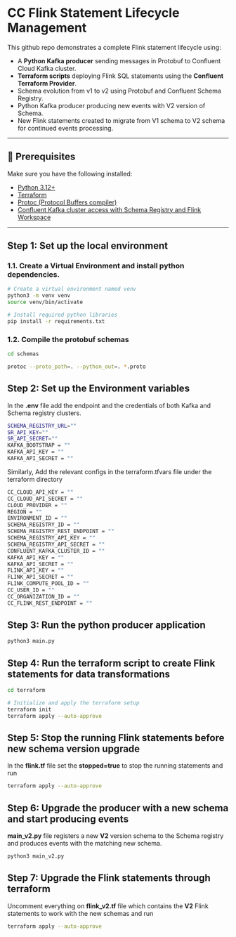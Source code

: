 # CC Flink Statement Lifecycle Management

This github repo demonstrates a complete Flink statement lifecycle using:
- A **Python Kafka producer** sending messages in Protobuf to Confluent Cloud Kafka cluster.
- **Terraform scripts** deploying Flink SQL statements using the **Confluent Terraform Provider**.
- Schema evolution from v1 to v2 using Protobuf and Confluent Schema Registry.
- Python Kafka producer producing new events with V2 version of Schema.
- New Flink statements created to migrate from V1 schema to V2 schema for continued events processing.

---

## 🔧 Prerequisites

Make sure you have the following installed:
- [Python 3.12+](https://www.python.org/downloads/)
- [Terraform](https://developer.hashicorp.com/terraform/downloads)
- [Protoc (Protocol Buffers compiler)](https://github.com/protocolbuffers/protobuf/releases)
- [Confluent Kafka cluster access with Schema Registry and Flink Workspace](https://confluent.cloud)

---

## Step 1: Set up the local environment

### 1.1. Create a Virtual Environment and install python dependencies.

```bash
# Create a virtual environment named venv
python3 -m venv venv
source venv/bin/activate

# Install required python libraries
pip install -r requirements.txt
```

### 1.2. Compile the protobuf schemas

```bash
cd schemas

protoc --proto_path=. --python_out=. *.proto

```


## Step 2: Set up the Environment variables
In the **.env** file add the endpoint and the credentials of both Kafka and Schema registry clusters.

```bash
SCHEMA_REGISTRY_URL=""
SR_API_KEY=""
SR_API_SECRET=""
KAFKA_BOOTSTRAP = ""
KAFKA_API_KEY = ""
KAFKA_API_SECRET = ""
```

Similarly, Add the relevant configs in the terraform.tfvars file under the terraform directory

```bash
CC_CLOUD_API_KEY = ""
CC_CLOUD_API_SECRET = ""
CLOUD_PROVIDER = ""
REGION = ""
ENVIRONMENT_ID = ""
SCHEMA_REGISTRY_ID = ""
SCHEMA_REGISTRY_REST_ENDPOINT = ""
SCHEMA_REGISTRY_API_KEY = ""
SCHEMA_REGISTRY_API_SECRET = ""
CONFLUENT_KAFKA_CLUSTER_ID = ""
KAFKA_API_KEY = ""
KAFKA_API_SECRET = ""
FLINK_API_KEY = ""
FLINK_API_SECRET = ""
FLINK_COMPUTE_POOL_ID = ""
CC_USER_ID = ""
CC_ORGANIZATION_ID = ""
CC_FLINK_REST_ENDPOINT = ""
```

## Step 3: Run the python producer application

```bash
python3 main.py
```

## Step 4: Run the terraform script to create Flink statements for data transformations

```bash
cd terraform

# Initialize and apply the terraform setup
terraform init
terraform apply --auto-approve
```

## Step 5: Stop the running Flink statements before new schema version upgrade
In the **flink.tf** file set the **stopped=true** to stop the running statements and run 

```bash
terraform apply --auto-approve
```

## Step 6: Upgrade the producer with a new schema and start producing events
**main_v2.py** file registers a new **V2** version schema to the Schema registry and produces events with the matching new schema. 

```bash
python3 main_v2.py
```

## Step 7: Upgrade the Flink statements through terraform
Uncomment everything on **flink_v2.tf** file which contains the **V2** Flink statements to work with the new schemas and run 

```bash
terraform apply --auto-approve
```